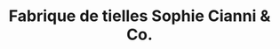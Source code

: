 ---
title: "Fabrique de tielles Sophie Cianni & Co."
url: /sete/fabrique-de-tielles-sophie-cianni-und-co/
shop: Bäckerei
---